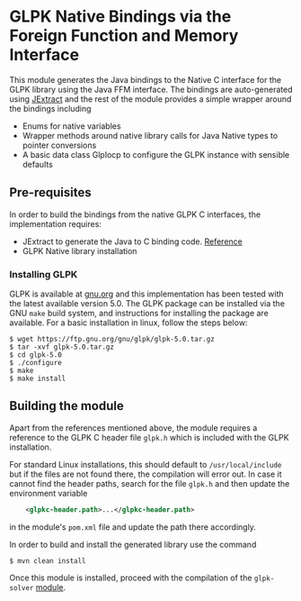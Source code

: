 # GLPK Native Bindings via the Foreign Function and Memory Interface

This module generates the Java bindings to the Native C interface for the GLPK
library using the Java FFM interface. The bindings are auto-generated
using [JExtract](https://jdk.java.net/jextract/) and the rest of the module
provides a simple wrapper around the bindings including

* Enums for native variables
* Wrapper methods around native library calls for Java Native types to pointer
  conversions
* A basic data class GlpIocp to configure the GLPK instance with sensible
  defaults

## Pre-requisites

In order to build the bindings from the native GLPK C interfaces, the
implementation requires:

* JExtract to generate the Java to C binding
  code. [Reference](../README.md#install-and-configure-jextract)
* GLPK Native library installation

### Installing GLPK

GLPK is available at [gnu.org](https://www.gnu.org/software/glpk/glpk.html) and
this implementation has been tested with the latest available version 5.0. The
GLPK package can be installed via the GNU `make` build system, and instructions
for installing the package are available. For a basic installation in linux,
follow the steps below:

```shell
$ wget https://ftp.gnu.org/gnu/glpk/glpk-5.0.tar.gz
$ tar -xvf glpk-5.0.tar.gz
$ cd glpk-5.0
$ ./configure
$ make
$ make install
```

## Building the module

Apart from the references mentioned above, the module requires a reference to
the GLPK C header file `glpk.h`
which is included with the GLPK installation.

For standard Linux installations, this should default to
`/usr/local/include` but if the files are not found there, the compilation will
error out. In case it cannot find the header paths, search for the file `glpk.h`
and then update the environment variable

```xml
    <glpkc-header.path>...</glpkc-header.path>
```

in the module's `pom.xml` file and update the path there accordingly.

In order to build and install the generated library use the command

```
$ mvn clean install
```

Once this module is installed, proceed with the compilation of the
`glpk-solver` [module](../glpk-solver/README.md).
